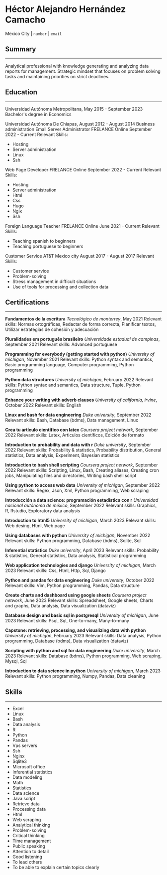 # Héctor Alejandro Hernández Camacho
Mexico City | `number` | `email`

## Summary

***

Analytical professional with knowledge generating and analyzing data reports for management. Strategic mindset that focuses on problem solving tasks and maintaining priorities on strict deadlines.

## Education

***

Universidad Autónoma Metropolitana, May 2015 - September 2023
Bachelor's degree in Economics

Universidad Autónoma De Chiapas, August 2012 - August 2014
Business administration
Email Server Administrator
FRELANCE
Online
September 2022 - Current
Relevant Skills:
- Hosting
- Server administration
- Linux
- Ssh

Web Page Developer
FRELANCE
Online
September 2022 - Current
Relevant Skills:
- Hosting
- Server administration
- Html
- Css
- Hugo
- Ngix
- Ssh

Foreign Language Teacher
FRELANCE
Online
June 2021 - Current
Relevant Skills:
- Teaching spanish to beginners
- Teaching portuguese to beginners

Customer Service
AT&T
Mexico city
August 2017 - August 2017
Relevant Skills:
- Customer service
- Problem-solving
- Stress management in difficult situations
- Use of tools for processing and collection data

## Certifications

***

**Fundamentos de la escritura**
_Tecnológico de monterrey_, May 2021
Relevant skills: Normas ortográficas, Redactar de forma correcta, Planificar textos, Utilizar estrategias de cohesión y adecuación


**Pluralidades em português brasileiro**
_Universidade estadual de campinas_, September 2021
Relevant skills: Advanced portuguese


**Programming for everybody (getting started with python)**
_University of michigan_, November 2021
Relevant skills: Python syntax and semantics, Basic programming language, Computer programming, Python programming


**Python data structures**
_University of michigan_, February 2022
Relevant skills: Python syntax and semantics, Data structure, Tuple, Python programming


**Enhance your writing with adverb clauses**
_University of california, irvine_, October 2022
Relevant skills: English


**Linux and bash for data engineering**
_Duke university_, September 2022
Relevant skills: Bash, Database (bdms), Data management, Linux


**Crea tu artículo científico con latex**
_Coursera project network_, September 2022
Relevant skills: Latex, Articulos científicos, Edición de formato


**Introduction to probability and data with r**
_Duke university_, September 2022
Relevant skills: Probability & statistics, Probability distribution, General statistics, Data analysis, Experiment, Bayesian statistics


**Introduction to bash shell scripting**
_Coursera project network_, September 2022
Relevant skills: Scripting, Linux, Bash, Creating aliases, Creating cron jobs, Manipulating files and directories, Writing bash shell script


**Using python to access web data**
_University of michigan_, September 2022
Relevant skills: Regex, Json, Xml, Python programming, Web scraping


**Introducción a data science: programación estadística con r**
_Universidad nacional autónoma de méxico_, September 2022
Relevant skills: Graphics, R, Rstudio, Exploratory data analysis


**Introduction to html5**
_University of michigan_, March 2023
Relevant skills: Web desing, Html, Web page


**Using databases with python**
_University of michigan_, November 2022
Relevant skills: Python programming, Database (bdms), Sqlite, Sql


**Inferential statistics**
_Duke university_, April 2023
Relevant skills: Probability & statistics, General statistics, Data analysis, Statistical programming


**Web application technologies and django**
_University of michigan_, March 2023
Relevant skills: Css, Html, Http, Sql, Django


**Python and pandas for data engineering**
_Duke university_, October 2022
Relevant skills: Vim, Python programming, Pandas, Data structure


**Create charts and dashboard using google sheets**
_Coursera project network_, June 2023
Relevant skills: Spreadsheet, Google sheets, Charts and graphs, Data analysis, Data visualization (dataviz)


**Database design and basic sql in postgresql**
_University of michigan_, June 2023
Relevant skills: Psql, Sql, One-to-many, Many-to-many


**Capstone: retrieving, processing, and visualizing data with python**
_University of michigan_, February 2023
Relevant skills: Data analysis, Python programming, Database (bdms), Data visualization (dataviz)


**Scripting with python and sql for data engineering**
_Duke university_, March 2023
Relevant skills: Database (bdms), Python programming, Web scraping, Mysql, Sql


**Introduction to data science in python**
_University of michigan_, March 2023
Relevant skills: Python programming, Numpy, Pandas, Data cleaning

## Skills

***

- Excel
- Linux
- Bash
- Data analysis
- R
- Python
- Pandas
- Vps servers
- Ssh
- Nginx
- Sqlite3
- Microsoft office
- Inferential statistics
- Data modeling
- Math
- Statistics
- Data science
- Java script
- Retrieve data
- Processing data
- Html
- Web scraping
- Analytical thinking
- Problem-solving
- Critical thinking
- Time management
- Public speaking
- Attention to detail
- Good listening
- To lead others
- To be able to explain certain topics clearly